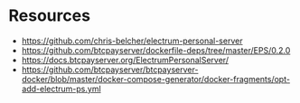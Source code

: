 
# Resources
- https://github.com/chris-belcher/electrum-personal-server
- https://github.com/btcpayserver/dockerfile-deps/tree/master/EPS/0.2.0
- https://docs.btcpayserver.org/ElectrumPersonalServer/
- https://github.com/btcpayserver/btcpayserver-docker/blob/master/docker-compose-generator/docker-fragments/opt-add-electrum-ps.yml
